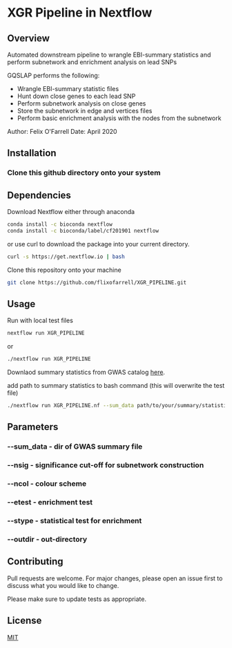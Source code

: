 # XGR Pipeline in Nextflow

## Overview
Automated downstream pipeline to wrangle EBI-summary statistics and perform subnetwork and enrichment analysis on lead SNPs

GQSLAP performs the following:
   * Wrangle EBI-summary statistic files 
   * Hunt down close genes to each lead SNP
   * Perform subnetwork analysis on close genes 
   * Store the subnetwork in edge and vertices files
   * Perform basic enrichment analysis with the nodes from the subnetwork

Author: Felix O'Farrell
Date: April 2020


## Installation

### Clone this github directory onto your system

## Dependencies 

Download Nextflow either through anaconda

```bash
conda install -c bioconda nextflow
conda install -c bioconda/label/cf201901 nextflow
```

or use curl to download the package into your current directory.

```bash
curl -s https://get.nextflow.io | bash
```

Clone this repository onto your machine

```bash
git clone https://github.com/flixofarrell/XGR_PIPELINE.git
```

## Usage
Run with local test files 

```bash
nextflow run XGR_PIPELINE
```
or 

```bash
./nextflow run XGR_PIPELINE
```

Downlaod summary statistics from GWAS catalog [here](https://www.ebi.ac.uk/gwas/downloads/summary-statistics).

add path to summary statistics to bash command (this will overwrite the test file)

```bash
./nextflow run XGR_PIPELINE.nf --sum_data path/to/your/summary/statistics
```

## Parameters
### --sum_data - dir of GWAS summary file
### --nsig - significance cut-off for subnetwork construction
### --ncol - colour scheme         
### --etest - enrichment test
### --stype - statistical test for enrichment
### --outdir - out-directory 


## Contributing
Pull requests are welcome. For major changes, please open an issue first to discuss what you would like to change.

Please make sure to update tests as appropriate.

## License
[MIT](https://choosealicense.com/licenses/mit/)